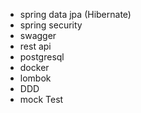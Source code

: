 * spring data jpa (Hibernate)
* spring security
* swagger
* rest api
* postgresql
* docker
* lombok
* DDD
* mock Test
